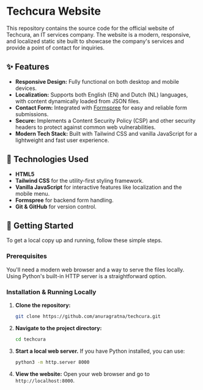 # Techcura Website

This repository contains the source code for the official website of Techcura, an IT services company. The website is a modern, responsive, and localized static site built to showcase the company's services and provide a point of contact for inquiries.

## ✨ Features

- **Responsive Design:** Fully functional on both desktop and mobile devices.
- **Localization:** Supports both English (EN) and Dutch (NL) languages, with content dynamically loaded from JSON files.
- **Contact Form:** Integrated with [Formspree](https://formspree.io/) for easy and reliable form submissions.
- **Secure:** Implements a Content Security Policy (CSP) and other security headers to protect against common web vulnerabilities.
- **Modern Tech Stack:** Built with Tailwind CSS and vanilla JavaScript for a lightweight and fast user experience.

## 🚀 Technologies Used

- **HTML5**
- **Tailwind CSS** for the utility-first styling framework.
- **Vanilla JavaScript** for interactive features like localization and the mobile menu.
- **Formspree** for backend form handling.
- **Git & GitHub** for version control.

## 🏁 Getting Started

To get a local copy up and running, follow these simple steps.

### Prerequisites

You'll need a modern web browser and a way to serve the files locally. Using Python's built-in HTTP server is a straightforward option.

### Installation & Running Locally

1.  **Clone the repository:**
    ```sh
    git clone https://github.com/anuragratna/techcura.git
    ```
2.  **Navigate to the project directory:**
    ```sh
    cd techcura
    ```
3.  **Start a local web server.** If you have Python installed, you can use:
    ```sh
    python3 -m http.server 8000
    ```
4.  **View the website:**
    Open your web browser and go to `http://localhost:8000`.